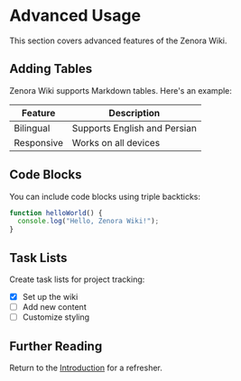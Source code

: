 # Advanced Usage

This section covers advanced features of the Zenora Wiki.

## Adding Tables
Zenora Wiki supports Markdown tables. Here's an example:

| Feature         | Description                     |
|-----------------|---------------------------------|
| Bilingual       | Supports English and Persian    |
| Responsive      | Works on all devices            |

## Code Blocks
You can include code blocks using triple backticks:

```javascript
function helloWorld() {
  console.log("Hello, Zenora Wiki!");
}
```

## Task Lists
Create task lists for project tracking:

- [x] Set up the wiki
- [ ] Add new content
- [ ] Customize styling

## Further Reading
Return to the [Introduction](introduction) for a refresher.